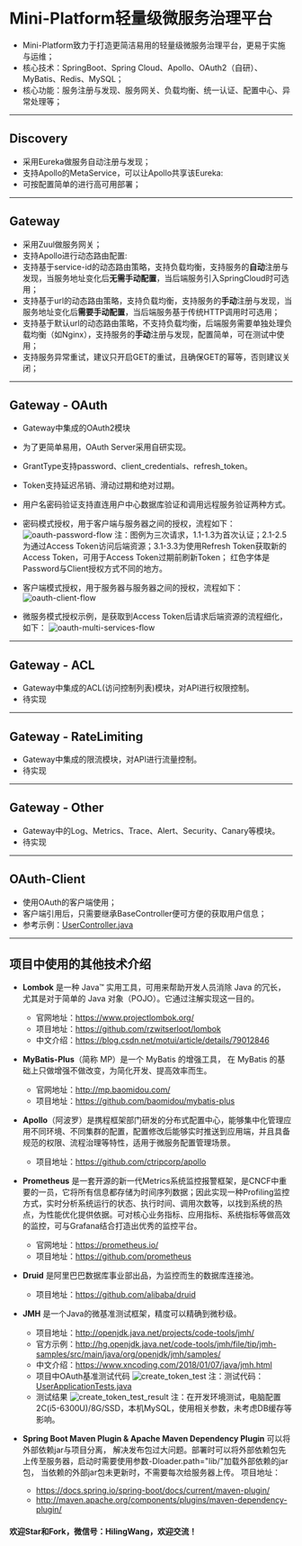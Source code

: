 # Mini-Platform轻量级微服务治理平台

- Mini-Platform致力于打造更简洁易用的轻量级微服务治理平台，更易于实施与运维；
- 核心技术：SpringBoot、Spring Cloud、Apollo、OAuth2（自研）、MyBatis、Redis、MySQL；
- 核心功能：服务注册与发现、服务网关、负载均衡、统一认证、配置中心、异常处理等；

---
## Discovery
- 采用Eureka做服务自动注册与发现；
- 支持Apollo的MetaService，可以让Apollo共享该Eureka:
- 可按配置简单的进行高可用部署；

---
## Gateway
- 采用Zuul做服务网关；
- 支持Apollo进行动态路由配置:
- 支持基于service-id的动态路由策略，支持负载均衡，支持服务的**自动**注册与发现，当服务地址变化后**无需手动配置**，当后端服务引入SpringCloud时可选用；
- 支持基于url的动态路由策略，支持负载均衡，支持服务的**手动**注册与发现，当服务地址变化后**需要手动配置**，当后端服务基于传统HTTP调用时可选用；
- 支持基于默认url的动态路由策略，不支持负载均衡，后端服务需要单独处理负载均衡（如Nginx），支持服务的**手动**注册与发现，配置简单，可在测试中使用；
- 支持服务异常重试，建议只开启GET的重试，且确保GET的幂等，否则建议关闭；

---
## Gateway - OAuth  
- Gateway中集成的OAuth2模块
- 为了更简单易用，OAuth Server采用自研实现。
- GrantType支持password、client_credentials、refresh_token。
- Token支持延迟吊销、滑动过期和绝对过期。
- 用户名密码验证支持直连用户中心数据库验证和调用远程服务验证两种方式。
- 密码模式授权，用于客户端与服务器之间的授权，流程如下：
![oauth-password-flow](https://raw.githubusercontent.com/hiling/mini-platform/master/.files/oauth-password-flow.png "密码模式授权流程")
注：图例为三次请求，1.1-1.3为首次认证；2.1-2.5为通过Access Token访问后端资源；3.1-3.3为使用Refresh Token获取新的Access Token，可用于Access Token过期前刷新Token；
红色字体是Password与Client授权方式不同的地方。

- 客户端模式授权，用于服务器与服务器之间的授权，流程如下：
![oauth-client-flow](https://raw.githubusercontent.com/hiling/mini-platform/master/.files/oauth-client-flow.png "客户端模式授权流程")

- 微服务模式授权示例，是获取到Access Token后请求后端资源的流程细化，如下：
![oauth-multi-services-flow](https://raw.githubusercontent.com/hiling/mini-platform/master/.files/oauth-multi-services-flow.png "客户端模式授权流程")

---
## Gateway - ACL
- Gateway中集成的ACL(访问控制列表)模块，对API进行权限控制。
- 待实现

---
## Gateway - RateLimiting  
- Gateway中集成的限流模块，对API进行流量控制。
- 待实现

---
## Gateway - Other  
- Gateway中的Log、Metrics、Trace、Alert、Security、Canary等模块。
- 待实现

---
## OAuth-Client
- 使用OAuth的客户端使用；
- 客户端引用后，只需要继承BaseController便可方便的获取用户信息；
- 参考示例：[UserController.java](https://github.com/hiling/mini-platform/blob/master/modules/user/src/main/java/com/github/hiling/user/controller/UserController.java)

---
## 项目中使用的其他技术介绍
- **Lombok** 是一种 Java™ 实用工具，可用来帮助开发人员消除 Java 的冗长，
尤其是对于简单的 Java 对象（POJO）。它通过注解实现这一目的。
  - 官网地址：https://www.projectlombok.org/ 
  - 项目地址：https://github.com/rzwitserloot/lombok
  - 中文介绍：https://blog.csdn.net/motui/article/details/79012846

- **MyBatis-Plus**（简称 MP）是一个 MyBatis 的增强工具，
在 MyBatis 的基础上只做增强不做改变，为简化开发、提高效率而生。
   - 官网地址：http://mp.baomidou.com/
   - 项目地址：https://github.com/baomidou/mybatis-plus
   
- **Apollo**（阿波罗）是携程框架部门研发的分布式配置中心，能够集中化管理应用不同环境、不同集群的配置，配置修改后能够实时推送到应用端，并且具备规范的权限、流程治理等特性，适用于微服务配置管理场景。 
  - 项目地址：https://github.com/ctripcorp/apollo

- **Prometheus** 是一套开源的新一代Metrics系统监控报警框架，是CNCF中重要的一员，它将所有信息都存储为时间序列数据；因此实现一种Profiling监控方式，实时分析系统运行的状态、执行时间、调用次数等，以找到系统的热点，为性能优化提供依据。可对核心业务指标、应用指标、系统指标等做高效的监控，可与Grafana结合打造出优秀的监控平台。
   - 官网地址：https://prometheus.io/
   - 项目地址：https://github.com/prometheus

- **Druid** 是阿里巴巴数据库事业部出品，为监控而生的数据库连接池。
  - 项目地址：https://github.com/alibaba/druid
  
- **JMH** 是一个Java的微基准测试框架，精度可以精确到微秒级。
  - 项目地址：http://openjdk.java.net/projects/code-tools/jmh/
  - 官方示例：http://hg.openjdk.java.net/code-tools/jmh/file/tip/jmh-samples/src/main/java/org/openjdk/jmh/samples/
  - 中文介绍：https://www.xncoding.com/2018/01/07/java/jmh.html
  - 项目中OAuth基准测试代码
  ![create_token_test](https://raw.githubusercontent.com/hiling/mini-platform/master/.files/create_token_test.png "基准测试代码")
  注：测试代码：[UserApplicationTests.java](https://github.com/hiling/mini-platform/blob/master/modules/user/src/test/java/com/github/hiling/user/UserApplicationTests.java)
  - 测试结果
  ![create_token_test_result](https://raw.githubusercontent.com/hiling/mini-platform/master/.files/create_token_test_result.png "基准测试结果")
  注：在开发环境测试，电脑配置2C(i5-6300U)/8G/SSD，本机MySQL，使用相关参数，未考虑DB缓存等影响。
  
- **Spring Boot Maven Plugin & Apache Maven Dependency Plugin** 可以将外部依赖jar与项目分离，
解决发布包过大问题。部署时可以将外部依赖包先上传至服务器，启动时需要使用参数-Dloader.path="lib/"加载外部依赖的jar包，
当依赖的外部jar包未更新时，不需要每次给服务器上传。
项目地址：
  - https://docs.spring.io/spring-boot/docs/current/maven-plugin/
  - http://maven.apache.org/components/plugins/maven-dependency-plugin/

#### 欢迎Star和Fork，微信号：HilingWang，欢迎交流！